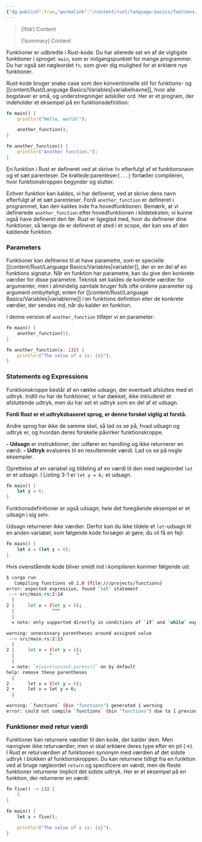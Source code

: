 ```yaml
---
{"dg-publish":true,"permalink":"/content/rust/language-basics/funtions/","title":"Scalar","tags":["Rust"]}
---
```


> [!tldr]
> Content

> [!summary]
> Content

Funktioner er udbredte i Rust-kode. Du har allerede set en af de vigtigste funktioner i sproget: `main`, som er indgangspunktet for mange programmer. Du har også set nøgleordet `fn`, som giver dig mulighed for at erklære nye funktioner.

Rust-kode bruger snake case som den konventionelle stil for funktions- og [[content/Rust/Language Basics/Variables\|variabelnavne]], hvor alle bogstaver er små, og understregninger adskiller ord. Her er et program, der indeholder et eksempel på en funktionsdefinition:

```rust
fn main() {
    println!("Hello, world!");

    another_function();
}

fn another_function() {
    println!("Another function.");
}
```

En funktion i Rust er defineret ved at skrive `fn` efterfulgt af et funktionsnavn og et sæt parenteser. 
De krøllede parenteser`{...}` fortæller compileren, hvor funktionskroppen begynder og slutter.

Enhver funktion kan kaldes, vi har defineret, ved at skrive dens navn efterfulgt af et sæt parenteser. Fordi `another_function` er defineret i programmet, kan den kaldes inde fra hovedfunktionen. Bemærk, at vi definerede `another_function` efter hovedfunktionen i kildeteksten; vi kunne også have defineret den før. Rust er ligeglad med, hvor du definerer dine funktioner, så længe de er defineret et sted i et scope, der kan ses af den kaldende funktion.

### Parameters
Funktioner kan defineres til at have parametre, som er specielle [[content/Rust/Language Basics/Variables\|variabler]], der er en del af en funktions signatur. 
Når en funktion har parametre, kan du give den konkrete værdier for disse parametre. Teknisk set kaldes de konkrete værdier for argumenter, men i almindelig samtale bruger folk ofte ordene parameter og argument ombytteligt, enten for [[content/Rust/Language Basics/Variables\|variablerne]] i en funktions definition eller de konkrete værdier, der sendes ind, når du kalder en funktion.

I denne version af `another_function` tilføjer vi en parameter:
```rust
fn main() {
    another_function(5);
}

fn another_function(x: i32) {
    println!("The value of x is: {x}");
}
```

### Statements og Expressions
Funktionskroppe består af en række udsagn, der eventuelt afsluttes med et udtryk. Indtil nu har de funktioner, vi har dækket, ikke inkluderet et afsluttende udtryk, men du har set et udtryk som en del af et udsagn. 

**Fordi Rust er et udtryksbaseret sprog, er denne forskel vigtig at forstå.** 

Andre sprog har ikke de samme skel, så lad os se på, hvad udsagn og udtryk er, og hvordan deres forskelle påvirker funktionskroppe.

**- Udsagn** er instruktioner, der udfører en handling og ikke returnerer en værdi.
**- Udtryk** evalueres til en resulterende værdi. Lad os se på nogle eksempler.

Oprettelse af en variabel og tildeling af en værdi til den med nøgleordet `let` er et udsagn. I Listing 3-1 er `let y = 6;` et udsagn.
```rust
fn main() {
    let y = 6;
}
```
Funktionsdefinitioner er også udsagn; hele det foregående eksempel er et udsagn i sig selv.

Udsagn returnerer ikke værdier. Derfor kan du ikke tildele et `let`-udsagn til en anden variabel, som følgende kode forsøger at gøre; du vil få en fejl:
```rust
fn main() {
    let x = (let y = 6);
}
```
Hvis ovenstående kode bliver smidt ind i kompileren kommer følgende ud:
```sh
$ cargo run
   Compiling functions v0.1.0 (file:///projects/functions)
error: expected expression, found `let` statement
 --> src/main.rs:2:14
  |
2 |     let x = (let y = 6);
  |              ^^^
  |
  = note: only supported directly in conditions of `if` and `while` expressions

warning: unnecessary parentheses around assigned value
 --> src/main.rs:2:13
  |
2 |     let x = (let y = 6);
  |             ^         ^
  |
  = note: `#[warn(unused_parens)]` on by default
help: remove these parentheses
  |
2 -     let x = (let y = 6);
2 +     let x = let y = 6;
  |

warning: `functions` (bin "functions") generated 1 warning
error: could not compile `functions` (bin "functions") due to 1 previous error; 1 warning emitted
```

### Funktioner med retur værdi
Funktioner kan returnere værdier til den kode, der kalder dem. Men navngiver ikke returværdier, men vi skal erklære deres type efter en pil (->). 
I Rust er returværdien af funktionen synonym med værdien af det sidste udtryk i blokken af funktionskroppen. 
Du kan returnere tidligt fra en funktion ved at bruge nøgleordet `return` og specificere en værdi, men de fleste funktioner returnerer implicit det sidste udtryk. Her er et eksempel på en funktion, der returnerer en værdi:
```rust
fn five() -> i32 {
    5
}

fn main() {
    let x = five();

    println!("The value of x is: {x}");
}
```

